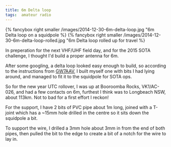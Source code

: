 ```yaml
---
title: 6m Delta loop
tags:  amateur radio
---
```


{% fancybox right smaller /images/2014-12-30-6m-delta-loop.jpg "6m Delta loop on a squidpole %}
{% fancybox right smaller /images/2014-12-30-6m-delta-loop-rolled.jpg "6m Delta loop rolled up for travel %}

In preperation for the next VHF/UHF field day, and for the 2015 SOTA challenge, I thought I'd build a proper antenna for 6m.

After some googling, a delta loop looked easy enough to build, so according to the instructions from [GW7AAV](http://www.gw7aav.com/main-index/antenna-index/antenna-design/6m-delta), I built myself one with bits I had lying around, and managed to fit it to the squidpole for SOTA ops.

So for the new year UTC rollover, I was up at Booroomba Rocks, VK1/AC-026, and had a few contacts on 6m, furthest I think was to Longbeach NSW, about 113km. Not to bad for a first effort I reckon!

For the support, I have 2 bits of PVC pipe about 1m long, joined with a T-joint which has a ~15mm hole drilled in the centre so it sits down the squidpole a bit.

To support the wire, I drilled a 3mm hole about 3mm in from the end of both pipes, then pulled the bit to the edge to create a bit of a notch for the wire to lay in.

